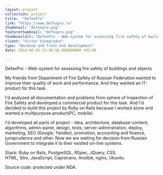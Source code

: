 ```yaml
---
layout: project
collection: project
title:  "DefexPro"
link: "https://www.defexpro.ru"
thumbnail: "defexpro.png"
featurethumbnail: "defexpro.png"
thumbnailalt: "DefexPro - Web-system for assessing fire safety of buildings and objects"
client: "Victor Vinogradov"
type: "Backend and front-end development"
date: 2014-06-05 13:48:58.000000000 +03:00

---
```

DefexPro - Web-system for assessing fire safety of buildings and objects

My friends from Department of Fire Safety of Russian Federation wanted 
to improve their quality of work and performance. And they wanted an IT-product 
for this task. 

I'd analyzed all documentation and problems from sphere of Inspection of 
Fire Safety and developed a commercial product for this task.
And I'd decided to build this project by Ruby on Rails because I worked 
alone and wanted a multipurpose product(PC, mobile). 

I'd developed all parts of project - idea, architecture, database-content, algorithms, 
admin-panel, design, tests, server-adminstration, deploy, marketing, 
SEO (Google, Yandex), promotion, accounting and finance, jurisprudence and other. 
Now we are waiting for decision from Russian Government to integrate it 
to their existed on-line systems.  

Stack: Ruby on Rails, PostgreSQL, RSpec, JQuery, CSS,  
HTML, Slim, JavaScript, Capistrano, Ansible, nginx, Ubuntu.

Source code: protected under NDA.
